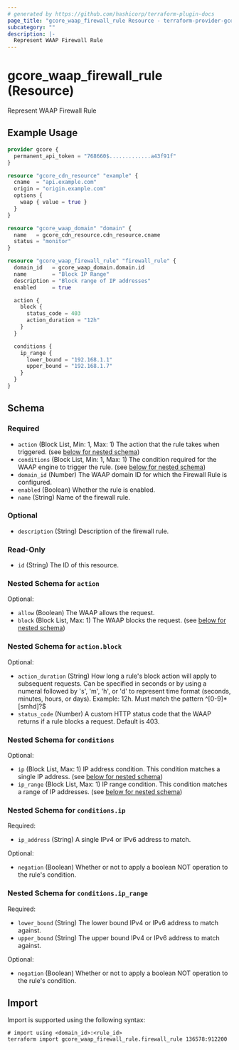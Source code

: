 ```yaml
---
# generated by https://github.com/hashicorp/terraform-plugin-docs
page_title: "gcore_waap_firewall_rule Resource - terraform-provider-gcore"
subcategory: ""
description: |-
  Represent WAAP Firewall Rule
---
```


# gcore_waap_firewall_rule (Resource)

Represent WAAP Firewall Rule

## Example Usage

```terraform
provider gcore {
  permanent_api_token = "768660$.............a43f91f"
}

resource "gcore_cdn_resource" "example" {
  cname  = "api.example.com"
  origin = "origin.example.com"
  options {
    waap { value = true }
  }
}

resource "gcore_waap_domain" "domain" {
  name   = gcore_cdn_resource.cdn_resource.cname
  status = "monitor"
}

resource "gcore_waap_firewall_rule" "firewall_rule" {
  domain_id   = gcore_waap_domain.domain.id
  name        = "Block IP Range"
  description = "Block range of IP addresses"
  enabled     = true

  action {
    block {
      status_code = 403
      action_duration = "12h"
    }
  }

  conditions {
    ip_range {
      lower_bound = "192.168.1.1"
      upper_bound = "192.168.1.7"
    }
  }
}
```

<!-- schema generated by tfplugindocs -->
## Schema

### Required

- `action` (Block List, Min: 1, Max: 1) The action that the rule takes when triggered. (see [below for nested schema](#nestedblock--action))
- `conditions` (Block List, Min: 1, Max: 1) The condition required for the WAAP engine to trigger the rule. (see [below for nested schema](#nestedblock--conditions))
- `domain_id` (Number) The WAAP domain ID for which the Firewall Rule is configured.
- `enabled` (Boolean) Whether the rule is enabled.
- `name` (String) Name of the firewall rule.

### Optional

- `description` (String) Description of the firewall rule.

### Read-Only

- `id` (String) The ID of this resource.

<a id="nestedblock--action"></a>
### Nested Schema for `action`

Optional:

- `allow` (Boolean) The WAAP allows the request.
- `block` (Block List, Max: 1) The WAAP blocks the request. (see [below for nested schema](#nestedblock--action--block))

<a id="nestedblock--action--block"></a>
### Nested Schema for `action.block`

Optional:

- `action_duration` (String) How long a rule's block action will apply to subsequent requests. Can be specified in seconds or by using a numeral followed by 's', 'm', 'h', or 'd' to represent time format (seconds, minutes, hours, or days). Example: 12h. Must match the pattern ^[0-9]*[smhd]?$
- `status_code` (Number) A custom HTTP status code that the WAAP returns if a rule blocks a request. Default is 403.



<a id="nestedblock--conditions"></a>
### Nested Schema for `conditions`

Optional:

- `ip` (Block List, Max: 1) IP address condition. This condition matches a single IP address. (see [below for nested schema](#nestedblock--conditions--ip))
- `ip_range` (Block List, Max: 1) IP range condition. This condition matches a range of IP addresses. (see [below for nested schema](#nestedblock--conditions--ip_range))

<a id="nestedblock--conditions--ip"></a>
### Nested Schema for `conditions.ip`

Required:

- `ip_address` (String) A single IPv4 or IPv6 address to match.

Optional:

- `negation` (Boolean) Whether or not to apply a boolean NOT operation to the rule's condition.


<a id="nestedblock--conditions--ip_range"></a>
### Nested Schema for `conditions.ip_range`

Required:

- `lower_bound` (String) The lower bound IPv4 or IPv6 address to match against.
- `upper_bound` (String) The upper bound IPv4 or IPv6 address to match against.

Optional:

- `negation` (Boolean) Whether or not to apply a boolean NOT operation to the rule's condition.

## Import

Import is supported using the following syntax:

```shell
# import using <domain_id>:<rule_id>
terraform import gcore_waap_firewall_rule.firewall_rule 136578:912200
```
